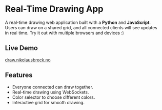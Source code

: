 # Real-Time Drawing App

A real-time drawing web application built with a **Python** and **JavaScript**. Users can draw on a shared grid, and all connected clients will see updates in real time. Try it out with multiple browsers and devices :)

## Live Demo
[draw.nikolausbrock.no](https://draw.nikolausbrock.no)


## Features
- Everyone connected can draw together.
- Real-time drawing using WebSockets.
- Color selector to choose different colors.
- Interactive grid for smooth drawing.
